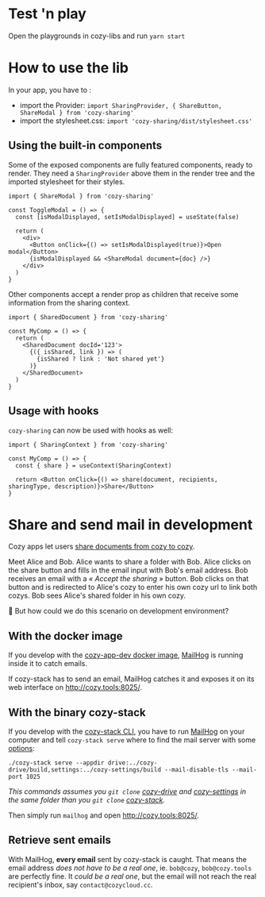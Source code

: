 # Test 'n play

Open the playgrounds in cozy-libs and run `yarn start`

# How to use the lib

In your app, you have to :

- import the Provider: `import SharingProvider, { ShareButton, ShareModal } from 'cozy-sharing'`
- import the stylesheet.css: `import 'cozy-sharing/dist/stylesheet.css'`

## Using the built-in components

Some of the exposed components are fully featured components, ready to render. They need a `SharingProvider` above them in the render tree and the imported stylesheet for their styles.

```
import { ShareModal } from 'cozy-sharing'

const ToggleModal = () => {
  const [isModalDisplayed, setIsModalDisplayed] = useState(false)

  return (
    <div>
      <Button onClick={() => setIsModalDisplayed(true)}>Open modal</Button>
      {isModalDisplayed && <ShareModal document={doc} />}
    </div>
  )
}
```

Other components accept a render prop as children that receive some information from the sharing context.

```
import { SharedDocument } from 'cozy-sharing'

const MyComp = () => {
  return (
    <SharedDocument docId='123'>
      {({ isShared, link }) => (
        {isShared ? link : 'Not shared yet'}
      )}
    </SharedDocument>
  )
}
```

## Usage with hooks

`cozy-sharing` can now be used with hooks as well:

```
import { SharingContext } from 'cozy-sharing'

const MyComp = () => {
  const { share } = useContext(SharingContext)

  return <Button onClick={() => share(document, recipients, sharingType, description)}>Share</Button>
}
```

# Share and send mail in development

Cozy apps let users [share documents from cozy to cozy](https://github.com/cozy/cozy-stack/blob/master/docs/sharing.md#cozy-to-cozy-sharing).

Meet Alice and Bob.
Alice wants to share a folder with Bob.
Alice clicks on the share button and fills in the email input with Bob's email address.
Bob receives an email with a *« Accept the sharing »* button.
Bob clicks on that button and is redirected to Alice's cozy to enter his own cozy url to link both cozys.
Bob sees Alice's shared folder in his own cozy.

🤔 But how could we do this scenario on development environment?

## With the docker image

If you develop with the [cozy-app-dev docker image](https://github.com/cozy/cozy-stack/blob/master/docs/client-app-dev.md#with-docker), [MailHog](https://github.com/mailhog/MailHog) is running inside it to catch emails.

If cozy-stack has to send an email, MailHog catches it and exposes it on its web interface on <http://cozy.tools:8025/>.

## With the binary cozy-stack

If you develop with the [cozy-stack CLI](https://github.com/cozy/cozy-stack/blob/master/docs/cli/cozy-stack.md), you have to run [MailHog](https://github.com/mailhog/MailHog) on your computer and tell `cozy-stack serve` where to find the mail server with some [options](https://github.com/cozy/cozy-stack/blob/master/docs/cli/cozy-stack_serve.md#options):

```
./cozy-stack serve --appdir drive:../cozy-drive/build,settings:../cozy-settings/build --mail-disable-tls --mail-port 1025
```

*This commands assumes you `git clone` [cozy-drive](https://github.com/cozy/cozy-drive) and [cozy-settings](https://github.com/cozy/cozy-settings) in the same folder than you `git clone` [cozy-stack](https://github.com/cozy/cozy-stack).*

Then simply run `mailhog` and open <http://cozy.tools:8025/>.

## Retrieve sent emails

With MailHog, **every email** sent by cozy-stack is caught. That means the email address *does not have to be a real one*, ie. `bob@cozy`, `bob@cozy.tools` are perfectly fine. It *could be a real one*, but the email will not reach the real recipient's inbox, say `contact@cozycloud.cc`.
